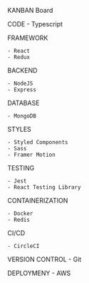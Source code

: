 KANBAN Board

CODE
    - Typescript

FRAMEWORK

    - React
    - Redux

BACKEND

    - NodeJS
    - Express

DATABASE

    - MongoDB

STYLES

    - Styled Components
    - Sass
    - Framer Motion

TESTING

    - Jest
    - React Testing Library

CONTAINERIZATION

    - Docker
    - Redis

CI/CD

    - CircleCI

VERSION CONTROL
    - Git

DEPLOYMENY
    - AWS